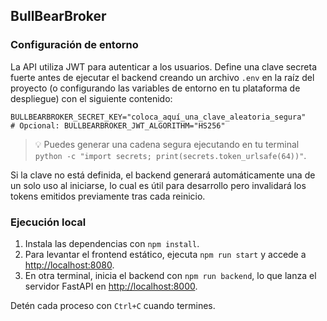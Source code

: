 ## BullBearBroker

### Configuración de entorno

La API utiliza JWT para autenticar a los usuarios. Define una clave secreta fuerte antes de ejecutar el backend creando un archivo `.env` en la raíz del proyecto (o configurando las variables de entorno en tu plataforma de despliegue) con el siguiente contenido:

```env
BULLBEARBROKER_SECRET_KEY="coloca_aquí_una_clave_aleatoria_segura"
# Opcional: BULLBEARBROKER_JWT_ALGORITHM="HS256"
```

> 💡 Puedes generar una cadena segura ejecutando en tu terminal `python -c "import secrets; print(secrets.token_urlsafe(64))"`.

Si la clave no está definida, el backend generará automáticamente una de un solo uso al iniciarse, lo cual es útil para desarrollo pero invalidará los tokens emitidos previamente tras cada reinicio.

### Ejecución local

1. Instala las dependencias con `npm install`.
2. Para levantar el frontend estático, ejecuta `npm run start` y accede a [http://localhost:8080](http://localhost:8080).
3. En otra terminal, inicia el backend con `npm run backend`, lo que lanza el servidor FastAPI en [http://localhost:8000](http://localhost:8000).

Detén cada proceso con `Ctrl+C` cuando termines.
